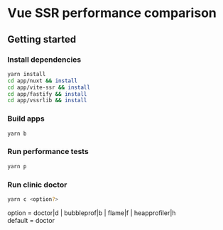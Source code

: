# Vue SSR performance comparison

## Getting started

### Install dependencies

```bash
yarn install
cd app/nuxt && install
cd app/vite-ssr && install
cd app/fastify && install
cd app/vssrlib && install
```

### Build apps

```bash
yarn b
```

### Run performance tests 

```bash
yarn p
```

### Run clinic doctor 

```bash
yarn c <option?>
```
option = doctor|d | bubbleprof|b | flame|f | heapprofiler|h  
default = doctor  
